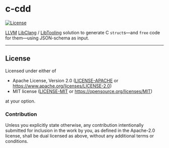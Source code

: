 c-cdd
=====

[![License](https://img.shields.io/badge/license-Apache--2.0%20OR%20MIT-blue.svg)](https://opensource.org/licenses/Apache-2.0)

[LLVM](https://llvm.org) [LibClang](https://clang.llvm.org/doxygen/group__CINDEX.html) / [LibTooling](https://clang.llvm.org/docs/LibTooling.html) solution to generate C `struct`s—and `free` code for them—using JSON-schema as input.

---

## License

Licensed under either of

- Apache License, Version 2.0 ([LICENSE-APACHE](LICENSE-APACHE) or <https://www.apache.org/licenses/LICENSE-2.0>)
- MIT license ([LICENSE-MIT](LICENSE-MIT) or <https://opensource.org/licenses/MIT>)

at your option.

### Contribution

Unless you explicitly state otherwise, any contribution intentionally submitted
for inclusion in the work by you, as defined in the Apache-2.0 license, shall be
dual licensed as above, without any additional terms or conditions.
